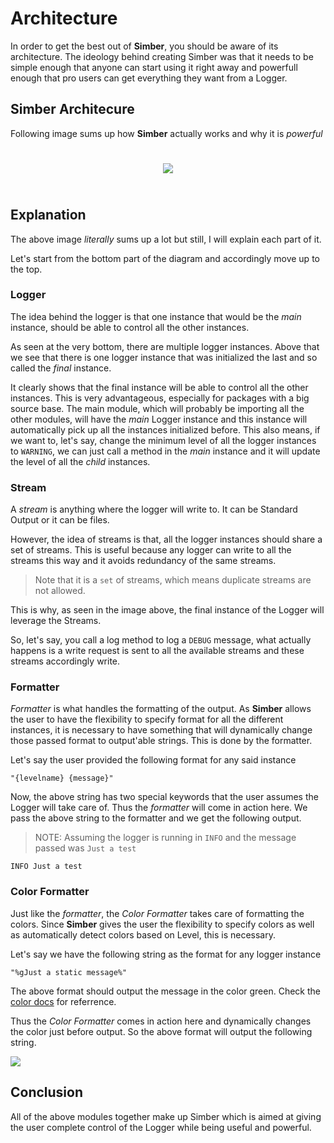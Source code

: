 # Architecture

In order to get the best out of **Simber**, you should be aware of its architecture. The ideology behind creating Simber was that it needs to be simple enough that anyone can start using it right away
and powerfull enough that pro users can get everything they want from a Logger.

## Simber Architecure

Following image sums up how **Simber** actually works and why it is *powerful*

<div align="center" style="padding-top: 25px; padding-bottom: 25px;">
<img src="/assets/simber_arch.png">
</div>

## Explanation

The above image *literally* sums up a lot but still, I will explain each part of it.

Let's start from the bottom part of the diagram and accordingly move up to the top.

### Logger

The idea behind the logger is that one instance that would be the *main* instance, should be able to control all the other instances.

As seen at the very bottom, there are multiple logger instances. Above that we see that there is one logger instance that was initialized the last and so called the *final* instance.

It clearly shows that the final instance will be able to control all the other instances. This is very advantageous, especially for packages with a big source base. The main module, which will probably be importing all the other modules, will have the *main* Logger instance and this instance will automatically pick up all the instances initialized before. This also means, if we want to, let's say, change the minimum level of all the logger instances to `WARNING`, we can just call a method in the *main* instance and it will update the level of all the *child* instances.

### Stream

A *stream* is anything where the logger will write to. It can be Standard Output or it can be files.

However, the idea of streams is that, all the logger instances should share a set of streams. This is useful because any logger can write to all the streams this way and it avoids redundancy of the same streams.

>Note that it is a `set` of streams, which means duplicate streams are not allowed.

This is why, as seen in the image above, the final instance of the Logger will leverage the Streams.

So, let's say, you call a log method to log a `DEBUG` message, what actually happens is a write request is sent to all the available streams and these streams accordingly write.

### Formatter

*Formatter* is what handles the formatting of the output. As **Simber** allows the user to have the flexibility to specify format for all the different instances, it is necessary to have something that will dynamically change those passed format to output'able strings. This is done by the formatter.

Let's say the user provided the following format for any said instance

```"{levelname} {message}"```

Now, the above string has two special keywords that the user assumes the Logger will take care of. Thus the *formatter* will come in action here. We pass the above string to the formatter and we get the following output.

>NOTE: Assuming the logger is running in `INFO` and the message passed was `Just a test`

```console
INFO Just a test
```

### Color Formatter

Just like the *formatter*, the *Color Formatter* takes care of formatting the colors. Since **Simber** gives the user the flexibility to specify colors as well as automatically detect colors based on Level, this is necessary.

Let's say we have the following string as the format for any logger instance

```"%gJust a static message%"```

The above format should output the message in the color green. Check the [color docs](/colors) for referrence.

Thus the *Color Formatter* comes in action here and dynamically changes the color just before output. So the above format will output the following string.

<img src="/assets/color_arch.jpg">

## Conclusion

All of the above modules together make up Simber which is aimed at giving the user complete control of the Logger while being useful and powerful.